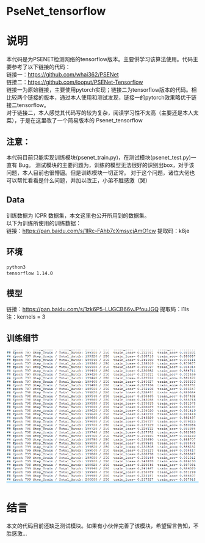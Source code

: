 # PseNet_tensorflow
# 说明
本代码是为PSENET检测网络的tensorflow版本。主要供学习该算法使用。代码主要参考了以下链接的代码：<br>
链接一：https://github.com/whai362/PSENet <br>
链接二：https://github.com/looput/PSENet-Tensorflow <br>
链接一为原始链接，主要使用pytorch实现；链接二为tensorflow版本的代码。相比较两个链接的版本，通过本人使用和测试发现，链接一的pytorch效果略优于链接二tensorflow。<br>
对于链接二，本人感觉其代码写的较为复杂，阅读学习性不太高（主要还是本人太菜），于是在这里改了一个简易版本的 Psenet_tensorflow

## 注意：
本代码目前只能实现训练模块(psenet_train.py)，在测试模块(psenet_test.py)一直有 Bug。
测试模块的主要问题为，训练的模型无法很好的识别出box，对于该问题，本人目前也很懵逼。但是训练模块一切正常。
对于这个问题，诸位大佬也可以帮忙看看是什么问题，并加以改正，小弟不胜感激（哭）

## Data
训练数据为 ICPR 数据集，本文这里也公开所用到的数据集。<br>
以下为训练所使用的训练数据：<br>
链接：https://pan.baidu.com/s/1IRc-FAhb7cXmsycjAmO1cw  提取码：k8je 

## 环境
    python3
    tensorflow 1.14.0

## 模型
链接：https://pan.baidu.com/s/1zk6P5-LUGCB66vJPfouJGQ  提取码：l1ls <br>
注：kernels = 3

## 训练细节

![image](https://github.com/Tian14267/PseNet_tensorflow/blob/master/Images/qqq.png)

# 结言
本文的代码目前还缺乏测试模块。如果有小伙伴完善了该模块，希望留言告知，不胜感激...
